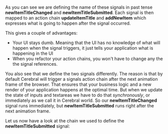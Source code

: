 As you can see we are defining the name of these signals in past tense **newItemTitleChanged** and **newItemTitleSubmitted**. Each signal is then mapped to an action chain **updateItemTitle** and **addNewItem** which expresses what is going to happen after the signal occurred.

This gives a couple of advantages:

* Your UI stays dumb. Meaning that the UI has no knowledge of what will happen when the signal triggers, it just tells your application what is happening in the UI
* When you refactor your action chains, you won't have to change any the the signal references.

You also see that we define the two signals differently. The reason is that by default Cerebral will trigger a signals action chain after the next animation frame of the browser. That ensures that your business logic and a new render of your application happens at the optimal time. But when we update the state of inputs and textareas we have to do that *synchronously*, or immediately as we call it in Cerebral world. So our **newItemTitleChanged** signal runs immediately, but **newItemTitleSubmitted** runs right after the next animation frame.

Let us now have a look at the chain we used to define the **newItemTitleSubmitted** signal:
